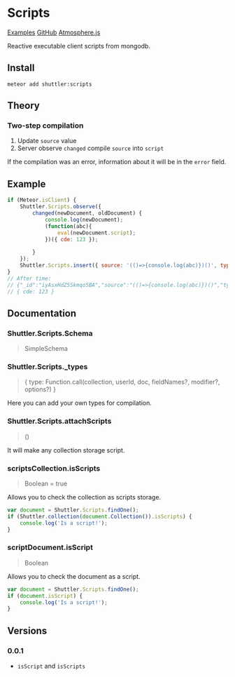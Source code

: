 # Scripts

[Examples](http://meteor-shuttler.herokuapp.com/scripts) [GitHub](https://github.com/meteor-shuttler/scripts) [Atmosphere.js](atmospherejs.com/shuttler/scripts)

Reactive executable client scripts from mongodb.

## Install

```
meteor add shuttler:scripts
```

## Theory

### Two-step compilation

1. Update `source` value
2. Server observe `changed` compile `source` into `script`

If the compilation was an error, information about it will be in the `error` field.

## Example

```js
if (Meteor.isClient) {
	Shuttler.Scripts.observe({
		changed(newDocument, oldDocument) {
			console.log(newDocument);
			(function(abc){
				eval(newDocument.script);
			})({ cde: 123 });
			
		}
	});
	Shuttler.Scripts.insert({ source: '(()=>{console.log(abc)})()', type: 'js' });
}
// After time:
// {"_id":"iyAsxHdZ5Skmqo5BA","source":"(()=>{console.log(abc)})()","type":"js","script":"(function () {↵  console.log(abc);↵})();"}
// { cde: 123 }
```

## Documentation

### Shuttler.Scripts.Schema
> SimpleSchema

### Shuttler.Scripts._types
> { type: Function.call(collection, userId, doc, fieldNames?, modifier?, options?) }

Here you can add your own types for compilation.

### Shuttler.Scripts.attachScripts
> ()

It will make any collection storage script.

### scriptsCollection.isScripts
> Boolean = true

Allows you to check the collection as scripts storage.

```js
var document = Shuttler.Scripts.findOne();
if (Shuttler.collection(document.Collection()).isScripts) {
	console.log('Is a script!');
}
```

### scriptDocument.isScript
> Boolean

Allows you to check the document as a script.

```js
var document = Shuttler.Scripts.findOne();
if (document.isScript) {
	console.log('Is a script!');
}
```

## Versions

### 0.0.1
* `isScript` and `isScripts`